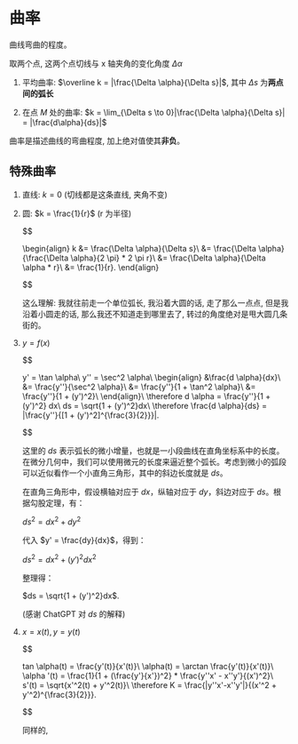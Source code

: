 # 曲率
曲线弯曲的程度。

取两个点, 这两个点切线与 x 轴夹角的变化角度 $\Delta \alpha$

1. 平均曲率: $\overline k = |\frac{\Delta \alpha}{\Delta s}|$, 其中 $\Delta s$ 为**两点间的弧长**

2. 在点 $M$ 处的曲率: $k = \lim_{\Delta s \to 0}|\frac{\Delta \alpha}{\Delta s}| = |\frac{d\alpha}{ds}|$

曲率是描述曲线的弯曲程度, 加上绝对值使其**非负**。

## 特殊曲率
1. 直线: $k = 0$ (切线都是这条直线, 夹角不变)
2. 圆: $k = \frac{1}{r}$ (r 为半径)
    
    $$

    \begin{align}
    k &= \frac{\Delta \alpha}{\Delta s}\\
    &= \frac{\Delta \alpha}{\frac{\Delta \alpha}{2 \pi} * 2 \pi r}\\
    &= \frac{\Delta \alpha}{\Delta \alpha * r}\\
    &= \frac{1}{r}.
    \end{align}

    $$

    这么理解: 我就往前走一个单位弧长, 我沿着大圆的话, 走了那么一点点, 但是我沿着小圆走的话, 那么我还不知道走到哪里去了, 转过的角度绝对是甩大圆几条街的。

3. $y = f(x)$

    $$

    y' = \tan \alpha\\
    y'' = \sec^2 \alpha\\
    \begin{align}
    &\frac{d \alpha}{dx}\\
    &= \frac{y''}{\sec^2 \alpha}\\
    &= \frac{y''}{1 + \tan^2 \alpha}\\
    &= \frac{y''}{1 + (y')^2}\\
    \end{align}\\
    \therefore d \alpha = \frac{y''}{1 + (y')^2} dx\\
    ds = \sqrt{1 + (y')^2}dx\\
    \therefore \frac{d \alpha}{ds} = |\frac{y''}{[1 + (y')^2]^{\frac{3}{2}}}|.

    $$

    这里的 $ds$ 表示弧长的微小增量，也就是一小段曲线在直角坐标系中的长度。在微分几何中，我们可以使用微元的长度来逼近整个弧长。考虑到微小的弧段可以近似看作一个小直角三角形，其中的斜边长度就是 $ds$。

    在直角三角形中，假设横轴对应于 $dx$，纵轴对应于 $dy$，斜边对应于 $ds$。根据勾股定理，有：

    $ds^2 = dx^2 + dy^2$

    代入 $y' = \frac{dy}{dx}$，得到：

    $ds^2 = dx^2 + (y')^2dx^2$

    整理得：

    $ds = \sqrt{1 + (y')^2}dx$.

    (感谢 ChatGPT 对 $ds$ 的解释)

4. $x = x(t), y = y(t)$

    $$

    tan \alpha(t) = \frac{y'(t)}{x'(t)}\\
    \alpha(t) = \arctan \frac{y'(t)}{x'(t)}\\
    \alpha '(t) = \frac{1}{1 + (\frac{y'}{x'})^2} * \frac{y''x' - x''y'}{(x')^2}\\
    s'(t) = \sqrt{x'^2(t) + y'^2(t)}\\
    \therefore K = \frac{|y''x'-x''y'|}{(x'^2 + y'^2)^{\frac{3}{2}}}.

    $$

    同样的, 
